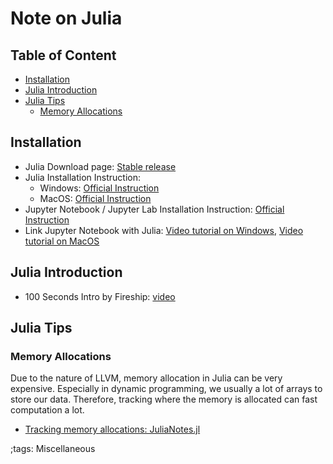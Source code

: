 # Note on Julia

## Table of Content

<!-- vim-markdown-toc GFM -->

* [Installation](#installation)
* [Julia Introduction](#julia-introduction)
* [Julia Tips](#julia-tips)
    * [Memory Allocations](#memory-allocations)

<!-- vim-markdown-toc -->


## Installation

- Julia Download page: [Stable release](https://julialang.org/downloads/)
- Julia Installation Instruction:
    - Windows: [Official Instruction](https://julialang.org/downloads/platform/#windows)
    - MacOS: [Official Instruction](https://julialang.org/downloads/platform/#macos)
- Jupyter Notebook / Jupyter Lab Installation Instruction: [Official Instruction](https://docs.jupyter.org/en/latest/install.html)
- Link Jupyter Notebook with Julia: [Video tutorial on Windows](https://www.youtube.com/watch?v=81DRruCIO34), [Video tutorial on MacOS](https://www.youtube.com/watch?v=oyx8M1yoboY)


## Julia Introduction

- 100 Seconds Intro by Fireship: [video](https://www.youtube.com/watch?v=JYs_94znYy0)

## Julia Tips

### Memory Allocations

Due to the nature of LLVM, memory allocation in Julia can be very expensive. Especially in dynamic programming, we usually a lot of arrays to store our data. Therefore, tracking where the memory is allocated can fast computation a lot.

- [Tracking memory allocations: JuliaNotes.jl](https://m3g.github.io/JuliaNotes.jl/stable/memory/)

;tags: Miscellaneous
